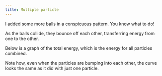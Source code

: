 ```yaml
---
title: Multiple particle
---
```


<script src="shared.js"></script>

<div id="chapter">

<div class="page">
<script>
    var totalEnergySim = createSimulation({
        initialize: function(simulation) {
            var p = simulation.parameters;
            p.friction = pageGlobal.friction;

            var particleCount = 7;
            for (var i = 0; i < particleCount; i++) {
            	var particle = new Particle();
                particle.radius = pageGlobal.radius;
            	billiardsPosition(particle.position, i, 2 * particle.radius);
            	addParticle(simulation, particle);
            }
            setToolbarAvailableTools(simulation.toolbar, ["impulse"]);
        }
    });

</script>
<div class="stepLog twoColumn">
I added some more balls in a conspicuous pattern. You know what to do!

<script>
	cue(function () {
        var energy = getTotalEnergy(totalEnergySim);
        return (energy > 0.2);
    });
    endStep();
</script>

As the balls collide, they bounce off each other, transferring energy from one to the other.

Below is a graph of the total energy, which is the energy for all particles combined.

<script>
	createTimeSeriesHere({
		timeRange: pageGlobal.timeRange,
        yMax: pageGlobal.energyPlotMax,
		update: function() {
			var energy = getTotalEnergy(totalEnergySim);
			return {time: totalEnergySim.time, data: [energy]};
		},
	});
</script>

Note how, even when the particles are bumping into each other, the curve looks the same as it did with just one particle.

</div>
<div class="twoColumn">
<script>
	insertHere(totalEnergySim.div);
</script>
</div>
</div>

</div>


